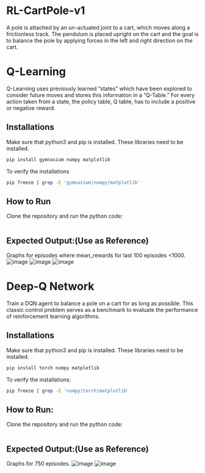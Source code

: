 # RL-CartPole-v1
A pole is attached by an un-actuated joint to a cart, which moves along a frictionless track. The pendulum is placed upright on the cart and the goal is to balance the pole by applying forces in the left and right direction on the cart.

# Q-Learning
 Q-Learning uses previously learned “states” which have been explored to consider future moves and stores this information in a “Q-Table.” For every action taken from a state, the policy table, Q table, has to include a positive or negative reward.
 
## Installations
Make sure that python3 and pip is installed. These libraries need to be installed.
```bash
pip install gymnasium numpy matplotlib
```

To verify the installations
```bash
pip freeze | grep -E 'gymnasium|numpy|matplotlib'
```

## How to Run
Clone the repository and run the python code:
```bash
```

## Expected Output:(Use as Reference)
Graphs for episodes where mean_rewards for last 100 episodes <1000.
![image](https://github.com/user-attachments/assets/2405ecd2-e337-4aff-90ae-1f79055b1380)
![image](https://github.com/user-attachments/assets/469eef01-fa41-41c9-a186-139e9a550998)
![image](https://github.com/user-attachments/assets/af8eb13f-f1e0-4144-845b-3454cf5cd9d8)

# Deep-Q Network
Train a DQN agent to balance a pole on a cart for as long as possible. This classic control problem serves as a benchmark to evaluate the performance of reinforcement learning algorithms.

## Installations
Make sure that python3 and pip is installed. These libraries need to be installed.
```bash
pip install torch numpy matplotlib
```
To verify the installations:
```bash
pip freeze | grep -E 'numpy|torch|matplotlib'
```
## How to Run:
Clone the repository and run the python code:
```bash
```

## Expected Output:(Use as Reference)
Graphs for 750 episodes.
![image](https://github.com/user-attachments/assets/a1022b55-cfcd-400a-9ad9-1fdc9ca93ec4)
![image](https://github.com/user-attachments/assets/f49e001a-3092-44d5-8f89-653a4ce851c4)

